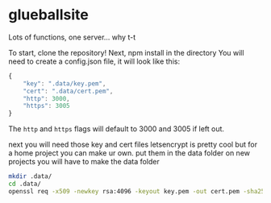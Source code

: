 # glueballsite
Lots of functions, one server... why t-t

To start, clone the repository!
Next, npm install in the directory
You will need to create a config.json file, it will look like this:
```js
{
    "key": ".data/key.pem",
    "cert": ".data/cert.pem",
    "http": 3000,
    "https": 3005
}
```

The `http` and `https` flags will default to 3000 and 3005 if left out.

next you will need those key and cert files
letsencrypt is pretty cool but for a home project you can make ur own.
put them in the data folder
on new projects you will have to make the data folder
```bash
mkdir .data/
cd .data/
openssl req -x509 -newkey rsa:4096 -keyout key.pem -out cert.pem -sha256 -days 365 -nodes
``` 